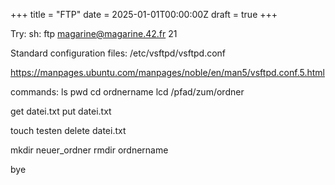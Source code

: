 +++
title = "FTP"
date = 2025-01-01T00:00:00Z
draft = true
+++


Try:
sh:
ftp magarine@magarine.42.fr 21


Standard configuration files:
/etc/vsftpd/vsftpd.conf



https://manpages.ubuntu.com/manpages/noble/en/man5/vsftpd.conf.5.html


commands:
ls
pwd
cd ordnername
lcd /pfad/zum/ordner

get datei.txt
put datei.txt

touch testen
delete datei.txt

mkdir neuer_ordner
rmdir ordnername

bye

